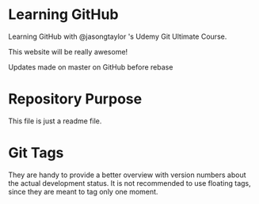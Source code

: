 # Learning GitHub #
Learning GitHub with @jasongtaylor 's Udemy Git Ultimate Course.

This website will be really awesome!

Updates made on master on GitHub before rebase

# Repository Purpose #
This file is just a readme file.

# Git Tags #
They are handy to provide a better overview with version numbers about the actual development status.
It is not recommended to use floating tags, since they are meant to tag only one moment.